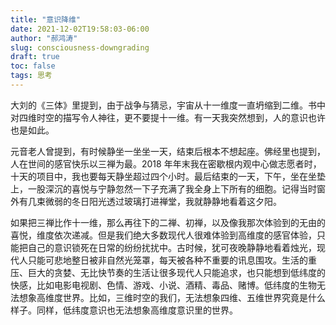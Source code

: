 ```yaml
---
title: "意识降维"
date: 2021-12-02T19:58:03-06:00
author: "郝鸿涛"
slug: consciousness-downgrading
draft: true
toc: false
tags: 思考
---
```


大刘的《三体》里提到，由于战争与猜忌，宇宙从十一维度一直坍缩到二维。书中对四维时空的描写令人神往，更不要提十一维。有一天我突然想到，人的意识也许也是如此。

元音老人曾提到，有时候静坐一坐坐一天，结束后根本不想起座。佛经里也提到，人在世间的感官快乐以三禅为最。2018 年年末我在密歇根内观中心做志愿者时，十天的项目中，我也要每天静坐超过四个小时。最后结束的一天，下午，坐在坐垫上，一股深沉的喜悦与宁静忽然一下子充满了我全身上下所有的细胞。记得当时窗外有几束微弱的冬日阳光透过玻璃打进禅堂，我就静静地看着这夕阳。

如果把三禅比作十一维，那么再往下的二禅、初禅，以及像我那次体验到的无由的喜悦，维度依次递减。但是我们绝大多数现代人很难体验到高维度的感官体验，只能把自己的意识锁死在日常的纷纷扰扰中。古时候，犹可夜晚静静地看着烛光，现代人只能可悲地整日被非自然光笼罩，每天被各种不重要的讯息围攻。生活的重压、巨大的贪婪、无比快节奏的生活让很多现代人只能追求，也只能想到低纬度的快感，比如电影电视剧、色情、游戏、小说、酒精、毒品、赌博。低纬度的生物无法想象高维度世界。比如，三维时空的我们，无法想象四维、五维世界究竟是什么样子。同样，低纬度意识也无法想象高维度意识里的世界。